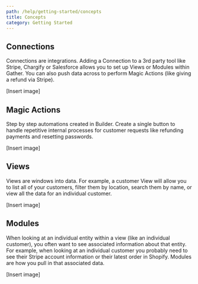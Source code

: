 ```yaml
---
path: /help/getting-started/concepts
title: Concepts
category: Getting Started
---
```

## Connections

Connections are integrations. Adding a Connection to a 3rd party tool like Stripe, Chargify or Salesforce allows you to set up Views or Modules within Gather. You can also push data across to perform Magic Actions (like giving a refund via Stripe).

\[Insert image]

## Magic Actions

Step by step automations created in Builder. Create a single button to handle repetitive internal processes for customer requests like refunding payments and resetting passwords. 

\[Insert image]

## Views

Views are windows into data. For example, a customer View will allow you to list all of your customers, filter them by location, search them by name, or view all the data for an individual customer.

\[Insert image]

## Modules

When looking at an individual entity within a view (like an individual customer), you often want to see associated information about that entity. For example, when looking at an individual customer you probably need to see their Stripe account information or their latest order in Shopify. Modules are how you pull in that associated data.

\[Insert image]
